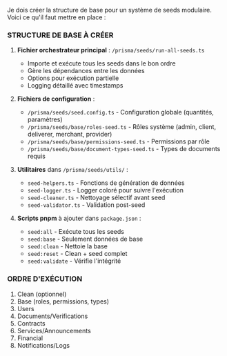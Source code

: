 Je dois créer la structure de base pour un système de seeds modulaire. Voici ce qu'il faut mettre en place :

### STRUCTURE DE BASE À CRÉER

1. **Fichier orchestrateur principal** : `/prisma/seeds/run-all-seeds.ts`
   - Importe et exécute tous les seeds dans le bon ordre
   - Gère les dépendances entre les données
   - Options pour exécution partielle
   - Logging détaillé avec timestamps

2. **Fichiers de configuration** :
   - `/prisma/seeds/seed.config.ts` - Configuration globale (quantités, paramètres)
   - `/prisma/seeds/base/roles-seed.ts` - Rôles système (admin, client, deliverer, merchant, provider)
   - `/prisma/seeds/base/permissions-seed.ts` - Permissions par rôle
   - `/prisma/seeds/base/document-types-seed.ts` - Types de documents requis

3. **Utilitaires** dans `/prisma/seeds/utils/` :
   - `seed-helpers.ts` - Fonctions de génération de données
   - `seed-logger.ts` - Logger coloré pour suivre l'exécution
   - `seed-cleaner.ts` - Nettoyage sélectif avant seed
   - `seed-validator.ts` - Validation post-seed

4. **Scripts pnpm** à ajouter dans `package.json` :
   - `seed:all` - Exécute tous les seeds
   - `seed:base` - Seulement données de base
   - `seed:clean` - Nettoie la base
   - `seed:reset` - Clean + seed complet
   - `seed:validate` - Vérifie l'intégrité

### ORDRE D'EXÉCUTION
1. Clean (optionnel)
2. Base (roles, permissions, types)
3. Users
4. Documents/Verifications
5. Contracts
6. Services/Announcements
7. Financial
8. Notifications/Logs